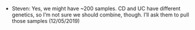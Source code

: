 * Steven: Yes, we might have ~200 samples. CD and UC have different genetics, so I’m not sure we should combine, though.  I’ll ask them to pull those samples (12/05/2019)
